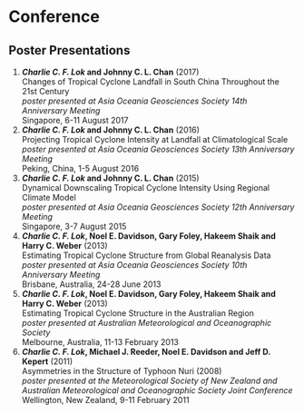 # Conference

## Poster Presentations
1. **_Charlie C. F. Lok_ and Johnny C. L. Chan** (2017)  
Changes of Tropical Cyclone Landfall in South China Throughout the 21st Century  
*poster presented at Asia Oceania Geosciences Society 14th Anniversary Meeting*  
Singapore, 6-11 August 2017
1. **_Charlie C. F. Lok_ and Johnny C. L. Chan** (2016)  
Projecting Tropical Cyclone Intensity at Landfall at Climatological Scale  
*poster presented at Asia Oceania Geosciences Society 13th Anniversary Meeting*  
Peking, China, 1-5 August 2016
1. **_Charlie C. F. Lok_ and Johnny C. L. Chan** (2015)  
Dynamical Downscaling Tropical Cyclone Intensity Using Regional Climate Model  
*poster presented at Asia Oceania Geosciences Society 12th Anniversary Meeting*  
Singapore, 3-7 August 2015
1. **_Charlie C. F. Lok_, Noel E. Davidson, Gary Foley, Hakeem Shaik and Harry C. Weber** (2013)  
Estimating Tropical Cyclone Structure from Global Reanalysis Data  
*poster presented at Asia Oceania Geosciences Society 10th Anniversary Meeting*  
Brisbane, Australia, 24-28 June 2013
1. **_Charlie C. F. Lok_, Noel E. Davidson, Gary Foley, Hakeem Shaik and Harry C. Weber** (2013)  
Estimating Tropical Cyclone Structure in the Australian Region  
*poster presented at Australian Meteorological and Oceanographic Society*  
Melbourne, Australia, 11-13 February 2013
1. **_Charlie C. F. Lok_, Michael J. Reeder, Noel E. Davidson and Jeff D. Kepert** (2011)  
Asymmetries in the Structure of Typhoon Nuri (2008)  
*poster presented at the Meteorological Society of New Zealand and Australian Meteorological and Oceanographic Society Joint Conference*  
Wellington, New Zealand, 9-11 February 2011
